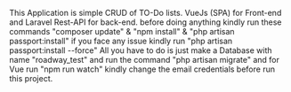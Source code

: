 This Application is simple CRUD of TO-Do lists.
VueJs (SPA) for Front-end and Laravel Rest-API for back-end.
before doing anything kindly run these commands
"composer update" & "npm install" & "php artisan passport:install"
if you face any issue kindly run "php artisan passport:install --force"
All you have to do is just make a Database with name "roadway_test" and run the command 
"php artisan migrate"
and for Vue run "npm run watch"
kindly change the email credentials before run this project.
